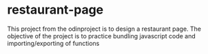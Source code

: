 # restaurant-page
This project from the odinproject is to design a restaurant page. The objective of the project is to practice bundling javascript code and importing/exporting of functions
